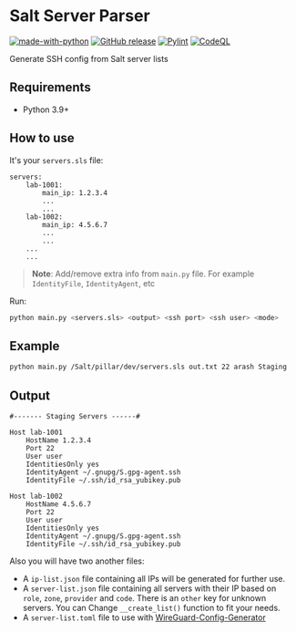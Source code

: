 # Salt Server Parser

[![made-with-python](https://img.shields.io/badge/Made%20with-Python-1f425f.svg)](https://www.python.org/) [![GitHub release](https://img.shields.io/github/release/hatamiarash7/Salt-Server-Parser.svg)](https://GitHub.com/hatamiarash7/Salt-Server-Parser/releases/) [![Pylint](https://github.com/hatamiarash7/Salt-Server-Parser/actions/workflows/pylint.yml/badge.svg?branch=main)](https://github.com/hatamiarash7/Salt-Server-Parser/actions/workflows/pylint.yml) [![CodeQL](https://github.com/hatamiarash7/Salt-Server-Parser/actions/workflows/codeql-analysis.yml/badge.svg)](https://github.com/hatamiarash7/Salt-Server-Parser/actions/workflows/codeql-analysis.yml)

Generate SSH config from Salt server lists

## Requirements

- Python 3.9+

## How to use

It's your `servers.sls` file:

```salt
servers:
    lab-1001:
        main_ip: 1.2.3.4
        ...
        ...
    lab-1002:
        main_ip: 4.5.6.7
        ...
        ...
    ...
    ...

```

> **Note**: Add/remove extra info from `main.py` file. For example `IdentityFile`, `IdentityAgent`, etc

Run:

```bash
python main.py <servers.sls> <output> <ssh port> <ssh user> <mode>
```

## Example

```bash
python main.py /Salt/pillar/dev/servers.sls out.txt 22 arash Staging
```

## Output

```text
#------- Staging Servers ------#

Host lab-1001
    HostName 1.2.3.4
    Port 22
    User user
    IdentitiesOnly yes
    IdentityAgent ~/.gnupg/S.gpg-agent.ssh
    IdentityFile ~/.ssh/id_rsa_yubikey.pub

Host lab-1002
    HostName 4.5.6.7
    Port 22
    User user
    IdentitiesOnly yes
    IdentityAgent ~/.gnupg/S.gpg-agent.ssh
    IdentityFile ~/.ssh/id_rsa_yubikey.pub
```

Also you will have two another files:

- A `ip-list.json` file containing all IPs will be generated for further use.
- A `server-list.json` file containing all servers with their IP based on `role`, `zone`, `provider` and `code`. There is an `other` key for unknown servers. You can Change `__create_list()` function to fit your needs.
- A `server-list.toml` file to use with [WireGuard-Config-Generator](https://github.com/hatamiarash7/WireGuard-Config-Generator)
